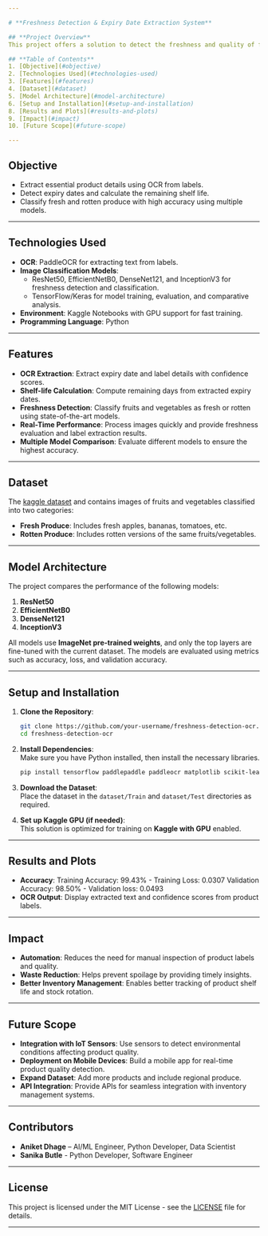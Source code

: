 ```yaml
---

# **Freshness Detection & Expiry Date Extraction System**  

## **Project Overview**  
This project offers a solution to detect the freshness and quality of fresh produce and extract critical information from product labels using Optical Character Recognition (OCR). It aims to automate the process of monitoring product quality and expiry dates to improve inventory management and reduce food waste.

## **Table of Contents**  
1. [Objective](#objective)  
2. [Technologies Used](#technologies-used)  
3. [Features](#features)  
4. [Dataset](#dataset)  
5. [Model Architecture](#model-architecture)  
6. [Setup and Installation](#setup-and-installation)
8. [Results and Plots](#results-and-plots)  
9. [Impact](#impact)  
10. [Future Scope](#future-scope)

---
```


## **Objective**  
- Extract essential product details using OCR from labels.  
- Detect expiry dates and calculate the remaining shelf life.  
- Classify fresh and rotten produce with high accuracy using multiple models.  

---

## **Technologies Used**  
- **OCR**: PaddleOCR for extracting text from labels.  
- **Image Classification Models**:  
  - ResNet50, EfficientNetB0, DenseNet121, and InceptionV3 for freshness detection and classification.  
  - TensorFlow/Keras for model training, evaluation, and comparative analysis.  
- **Environment**: Kaggle Notebooks with GPU support for fast training.  
- **Programming Language**: Python  

---

## **Features**  
- **OCR Extraction**: Extract expiry date and label details with confidence scores.  
- **Shelf-life Calculation**: Compute remaining days from extracted expiry dates.  
- **Freshness Detection**: Classify fruits and vegetables as fresh or rotten using state-of-the-art models.  
- **Real-Time Performance**: Process images quickly and provide freshness evaluation and label extraction results.  
- **Multiple Model Comparison**: Evaluate different models to ensure the highest accuracy.  

---

## **Dataset**  
The [kaggle dataset](https://www.kaggle.com/datasets/swoyam2609/fresh-and-stale-classification) and contains images of fruits and vegetables classified into two categories:  
- **Fresh Produce**: Includes fresh apples, bananas, tomatoes, etc.  
- **Rotten Produce**: Includes rotten versions of the same fruits/vegetables.

---

## **Model Architecture**  
The project compares the performance of the following models:  
1. **ResNet50**  
2. **EfficientNetB0**  
3. **DenseNet121**  
4. **InceptionV3**  

All models use **ImageNet pre-trained weights**, and only the top layers are fine-tuned with the current dataset. The models are evaluated using metrics such as accuracy, loss, and validation accuracy. 

---

## **Setup and Installation**  

1. **Clone the Repository**:  
   ```bash
   git clone https://github.com/your-username/freshness-detection-ocr.git  
   cd freshness-detection-ocr  
   ```

2. **Install Dependencies**:  
   Make sure you have Python installed, then install the necessary libraries.  
   ```bash
   pip install tensorflow paddlepaddle paddleocr matplotlib scikit-learn  
   ```

3. **Download the Dataset**:  
   Place the dataset in the `dataset/Train` and `dataset/Test` directories as required.  

4. **Set up Kaggle GPU (if needed)**:  
   This solution is optimized for training on **Kaggle with GPU** enabled.  

---

## **Results and Plots**  
- **Accuracy**:
  Training Accuracy: 99.43% - Training Loss: 0.0307
  Validation Accuracy: 98.50% - Validation loss: 0.0493
- **OCR Output**: Display extracted text and confidence scores from product labels.

---

## **Impact**  
- **Automation**: Reduces the need for manual inspection of product labels and quality.  
- **Waste Reduction**: Helps prevent spoilage by providing timely insights.  
- **Better Inventory Management**: Enables better tracking of product shelf life and stock rotation.  

---

## **Future Scope**  
- **Integration with IoT Sensors**: Use sensors to detect environmental conditions affecting product quality.  
- **Deployment on Mobile Devices**: Build a mobile app for real-time product quality detection.  
- **Expand Dataset**: Add more products and include regional produce.  
- **API Integration**: Provide APIs for seamless integration with inventory management systems.  

---

## **Contributors**  
- **Aniket Dhage** – AI/ML Engineer, Python Developer, Data Scientist​  
- **Sanika Butle** - Python Developer, Software Engineer​ 

---

## **License**  
This project is licensed under the MIT License - see the [LICENSE](LICENSE) file for details.  

---
